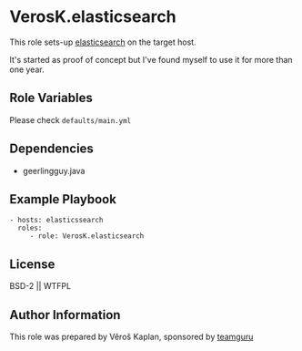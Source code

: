 VerosK.elasticsearch
==============

This role sets-up [elasticsearch][elasticsearch] on the target host. 

It's started as proof of concept but I've found myself to use it for more
than one year.


Role Variables
--------------

Please check `defaults/main.yml` 

Dependencies
------------

- geerlingguy.java


Example Playbook
----------------

    - hosts: elasticssearch
      roles:
         - role: VerosK.elasticsearch

License
-------

BSD-2 || WTFPL

Author Information
------------------

This role was prepared by Věroš Kaplan, sponsored by [teamguru][teamguru]

[teamguru]: https://www.teamguru.com/
[elasticsearch]: https://en.wikipedia.org/wiki/Elasticsearch
